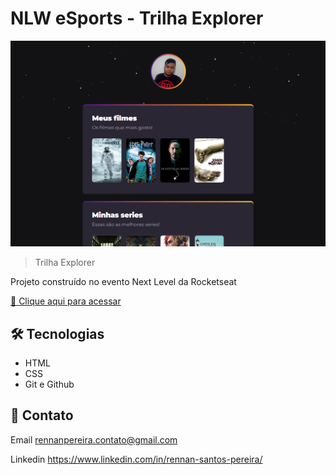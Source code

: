 # NLW eSports  - Trilha Explorer

![preview](./github/preview.png)

>Trilha Explorer

Projeto construído no evento Next Level da Rocketseat

[🔗 Clique aqui para acessar](https://rennanpereira.github.io/nlw-esports-explorer/)

## 🛠 Tecnologias

- HTML
- CSS
- Git e Github

## 💜 Contato

Email
rennanpereira.contato@gmail.com

Linkedin
https://www.linkedin.com/in/rennan-santos-pereira/
